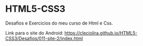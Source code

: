 # HTML5-CSS3
 Desafios e Exercicios do meu curso de Html e Css.

Link para o site do Android: https://cleciolira.github.io/HTML5-CSS3/Desafios/011-site-2/index.html
